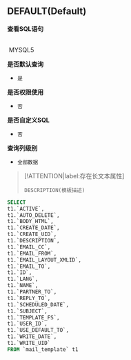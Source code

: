 ## DEFAULT(Default) <!-- {docsify-ignore-all} -->



<p class="panel-title"><b>查看SQL语句</b></p>
<br>

<el-row>
&nbsp;<el-tag @click="MYSQL5 = true">MYSQL5</el-tag>
</el-row>

<br>
<p class="panel-title"><b>是否默认查询</b></p>

* `是`

<p class="panel-title"><b>是否权限使用</b></p>

* `否`

<p class="panel-title"><b>是否自定义SQL</b></p>

* `否`

<p class="panel-title"><b>查询列级别</b></p>

* `全部数据`

> [!ATTENTION|label:存在长文本属性]
>
> `DESCRIPTION(模板描述)`






<el-dialog v-model="MYSQL5" title="MYSQL5">

```sql
SELECT
t1.`ACTIVE`,
t1.`AUTO_DELETE`,
t1.`BODY_HTML`,
t1.`CREATE_DATE`,
t1.`CREATE_UID`,
t1.`DESCRIPTION`,
t1.`EMAIL_CC`,
t1.`EMAIL_FROM`,
t1.`EMAIL_LAYOUT_XMLID`,
t1.`EMAIL_TO`,
t1.`ID`,
t1.`LANG`,
t1.`NAME`,
t1.`PARTNER_TO`,
t1.`REPLY_TO`,
t1.`SCHEDULED_DATE`,
t1.`SUBJECT`,
t1.`TEMPLATE_FS`,
t1.`USER_ID`,
t1.`USE_DEFAULT_TO`,
t1.`WRITE_DATE`,
t1.`WRITE_UID`
FROM `mail_template` t1 


```

</el-dialog>

<script>
 const { createApp } = Vue
  createApp({
    data() {
      return {
                MYSQL5 : false
        
      }
    },
    methods: {
    }
  }).use(ElementPlus).mount('#app')
</script>